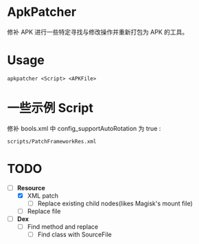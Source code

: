 # ApkPatcher
修补 APK 进行一些特定寻找与修改操作并重新打包为 APK 的工具。

# Usage
```
apkpatcher <Script> <APKFile>
```

# 一些示例 Script
修补 bools.xml 中 config_supportAutoRotation 为 true :
```
scripts/PatchFrameworkRes.xml
```

# TODO
- [ ] **Resource**
    - [x] XML patch
        - [ ] Replace existing child nodes(likes Magisk's mount file)
    - [ ] Replace file
- [ ] **Dex**
    - [ ] Find method and replace
        - [ ] Find class with SourceFile